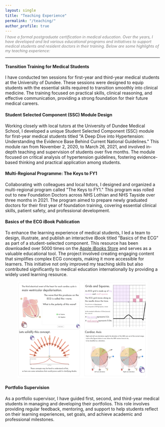 ```yaml
---
layout: single
title: "Teaching Experience"
permalink: "/teaching/"
author_profile: true
---
```

<div class="instruction-text"><i>I have a formal postgraduate certification in medical education. Over the years, I have developed and led various educational programs and initiatives to support medical students and resident doctors in their training. Below are some highlights of my teaching experience:</i></div>

<style>
  .instruction-text {
  color: grey;
  margin-top: -10px; /* Adjust the value as needed to move the text closer */
  font-size: 0.9em; /* Slightly smaller font size */
  display: block;
}

</style>
---

#### Transition Training for Medical Students
I have conducted ten sessions for first-year and third-year medical students at the University of Dundee. These sessions were designed to equip students with the essential skills required to transition smoothly into clinical medicine. The training focused on practical skills, clinical reasoning, and effective communication, providing a strong foundation for their future medical careers.

#### Student Selected Component (SSC) Module Design
Working closely with local tutors at the University of Dundee Medical School, I developed a unique Student Selected Component (SSC) module for first-year medical students titled "A Deep Dive into Hypertension: Understanding the Evidence Base Behind Current National Guidelines." This module ran from November 2, 2020, to March 26, 2021, and involved in-depth teaching and supervision of students over five months. The module focused on critical analysis of hypertension guidelines, fostering evidence-based thinking and practical application among students.

#### Multi-Regional Programme: The Keys to FY1
Collaborating with colleagues and local tutors, I designed and organized a multi-regional program called "The Keys to FY1." This program was rolled out to new Foundation Doctors across NHS Lothian and NHS Tayside over three months in 2021. The program aimed to prepare newly graduated doctors for their first year of foundation training, covering essential clinical skills, patient safety, and professional development.

#### Basics of the ECG iBook Publication
To enhance the learning experience of medical students, I led a team to design, illustrate, and publish an interactive iBook titled "Basics of the ECG" as part of a student-selected component. This resource has been downloaded over 5000 times on the [Apple iBooks Store](https://books.apple.com/gb/book/basics-of-the-ecg/id1118593363) and serves as a valuable educational tool. The project involved creating engaging content that simplifies complex ECG concepts, making it more accessible for learners. This initiative not only improved my teaching skills but also contributed significantly to medical education internationally by providing a widely used learning resource.

<figure>
    <img src="/assets/images/ecgbook.png" alt="ECG Book Cover">
</figure>


#### Portfolio Supervision
As a portfolio supervisor, I have guided first, second, and third-year medical students in managing and developing their portfolios. This role involves providing regular feedback, mentoring, and support to help students reflect on their learning experiences, set goals, and achieve academic and professional milestones.


